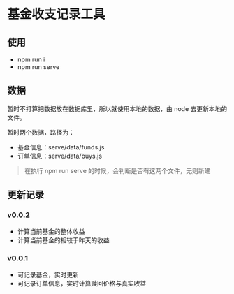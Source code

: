 # 基金收支记录工具

## 使用

- npm run i
- npm run serve

## 数据

暂时不打算把数据放在数据库里，所以就使用本地的数据，由 node 去更新本地的文件。

暂时两个数据，路径为：

- 基金信息：serve/data/funds.js
- 订单信息：serve/data/buys.js

> 在执行 npm run serve 的时候，会判断是否有这两个文件，无则新建

## 更新记录

### v0.0.2

- 计算当前基金的整体收益
- 计算当前基金的相较于昨天的收益

### v0.0.1

- 可记录基金，实时更新
- 可记录订单信息，实时计算赎回价格与真实收益
